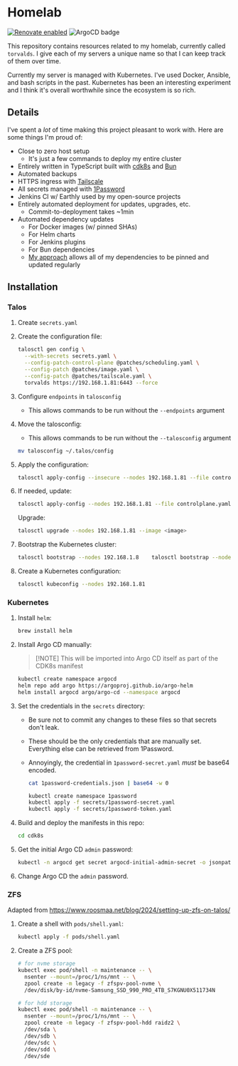 # Homelab

[![Renovate enabled](https://img.shields.io/badge/renovate-enabled-brightgreen.svg)](https://renovatebot.com/)
![ArgoCD badge](https://argocd.tailnet-1a49.ts.net/api/badge?name=torvalds)

This repository contains resources related to my homelab, currently called
`torvalds`. I give each of my servers a unique name so that I can keep track of
them over time.

Currently my server is managed with Kubernetes. I've used Docker, Ansible, and
bash scripts in the past. Kubernetes has been an interesting experiment and I
think it's overall worthwhile since the ecosystem is so rich.

## Details

I've spent a _lot_ of time making this project pleasant to work with. Here are
some things I'm proud of:

- Close to zero host setup
  - It's just a few commands to deploy my entire cluster
- Entirely written in TypeScript built with [cdk8s](https://cdk8s.io/) and
  [Bun](https://bun.sh/)
- Automated backups
- HTTPS ingress with [Tailscale](https://tailscale.com/)
- All secrets managed with [1Password](https://1password.com/)
- Jenkins CI w/ Earthly used by my open-source projects
- Entirely automated deployment for updates, upgrades, etc.
  - Commit-to-deployment takes ~1min
- Automated dependency updates
  - For Docker images (w/ pinned SHAs)
  - For Helm charts
  - For Jenkins plugins
  - For Bun dependencies
  - [My approach](https://github.com/shepherdjerred/homelab/blob/main/cdk8s/src/versions.ts)
    allows all of my dependencies to be pinned and updated regularly

## Installation

### Talos

1. Create `secrets.yaml`
1. Create the configuration file:

    ```bash
    talosctl gen config \
      --with-secrets secrets.yaml \
      --config-patch-control-plane @patches/scheduling.yaml \
      --config-patch @patches/image.yaml \
      --config-patch @patches/tailscale.yaml \
      torvalds https://192.168.1.81:6443 --force
    ```

1. Configure `endpoints` in `talosconfig`
    - This allows commands to be run without the `--endpoints` argument

1. Move the talosconfig:
    - This allows commands to be run without the `--talosconfig` argument

    ```bash
    mv talosconfig ~/.talos/config
    ```

1. Apply the configuration:

    ```bash
    talosctl apply-config --insecure --nodes 192.168.1.81 --file controlplane.yaml
    ```

1. If needed, update:

    ```bash
    talosctl apply-config --nodes 192.168.1.81 --file controlplane.yaml
    ```

    Upgrade:

    ```bash
    talosctl upgrade --nodes 192.168.1.81 --image <image>
    ```

1. Bootstrap the Kubernetes cluster:

    ```bash
    talosctl bootstrap --nodes 192.168.1.8    talosctl bootstrap --nodes 192.168.1.811
    ```

1. Create a Kubernetes configuration:

    ```bash
    talosctl kubeconfig --nodes 192.168.1.81
    ```

### Kubernetes

1. Install `helm`:

   ```bash
   brew install helm
   ```

1. Install Argo CD manually:

   > [!NOTE] This will be imported into Argo CD itself as part of the CDK8s
   > manifest

   ```bash
   kubectl create namespace argocd
   helm repo add argo https://argoproj.github.io/argo-helm
   helm install argocd argo/argo-cd --namespace argocd
   ```

1. Set the credentials in the `secrets` directory:

   - Be sure not to commit any changes to these files so that secrets don't
     leak.
   - These should be the only credentials that are manually set. Everything else
     can be retrieved from 1Password.
   - Annoyingly, the credential in `1password-secret.yaml` _must_ be base64
     encoded.

     ```bash
     cat 1password-credentials.json | base64 -w 0
     ```

     ```bash
     kubectl create namespace 1password
     kubectl apply -f secrets/1password-secret.yaml
     kubectl apply -f secrets/1password-token.yaml
     ```

1. Build and deploy the manifests in this repo:

   ```bash
   cd cdk8s
   ```

1. Get the initial Argo CD `admin` password:

   ```bash
   kubectl -n argocd get secret argocd-initial-admin-secret -o jsonpath="{.data.password}" | base64 -d
   ```

1. Change Argo CD the `admin` password.

### ZFS

Adapted from <https://www.roosmaa.net/blog/2024/setting-up-zfs-on-talos/>

1. Create a shell with `pods/shell.yaml`:

    ```bash
    kubectl apply -f pods/shell.yaml
    ```

1. Create a ZFS pool:

    ```bash
    # for nvme storage
    kubectl exec pod/shell -n maintenance -- \
      nsenter --mount=/proc/1/ns/mnt -- \
      zpool create -m legacy -f zfspv-pool-nvme \
      /dev/disk/by-id/nvme-Samsung_SSD_990_PRO_4TB_S7KGNU0X511734N

    # for hdd storage
    kubectl exec pod/shell -n maintenance -- \
      nsenter --mount=/proc/1/ns/mnt -- \
      zpool create -m legacy -f zfspv-pool-hdd raidz2 \
      /dev/sda \
      /dev/sdb \
      /dev/sdc \
      /dev/sdd \
      /dev/sde
    ```
